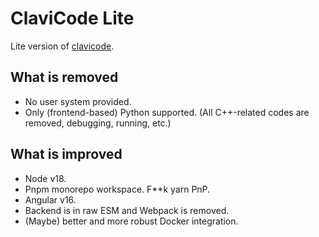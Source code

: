 # ClaviCode Lite

Lite version of [clavicode](https://github.com/Guyutongxue/clavicode-backend).

## What is removed

- No user system provided.
- Only (frontend-based) Python supported. (All C++-related codes are removed, debugging, running, etc.)

## What is improved

- Node v18.
- Pnpm monorepo workspace. F**k yarn PnP.
- Angular v16.
- Backend is in raw ESM and Webpack is removed.
- (Maybe) better and more robust Docker integration.
